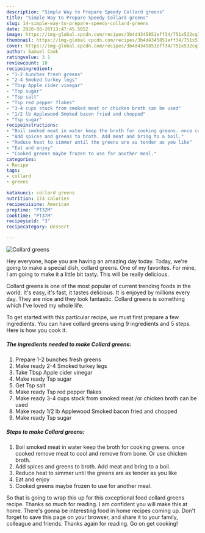 ```yaml
---
description: "Simple Way to Prepare Speedy Collard greens"
title: "Simple Way to Prepare Speedy Collard greens"
slug: 14-simple-way-to-prepare-speedy-collard-greens
date: 2020-08-26T13:47:45.505Z
image: https://img-global.cpcdn.com/recipes/3b4d4345851eff34/751x532cq70/collard-greens-recipe-main-photo.jpg
thumbnail: https://img-global.cpcdn.com/recipes/3b4d4345851eff34/751x532cq70/collard-greens-recipe-main-photo.jpg
cover: https://img-global.cpcdn.com/recipes/3b4d4345851eff34/751x532cq70/collard-greens-recipe-main-photo.jpg
author: Samuel Cook
ratingvalue: 3.1
reviewcount: 10
recipeingredient:
- "1-2 bunches fresh greens"
- "2-4 Smoked turkey legs"
- "Tbsp Apple cider vinegar"
- "Tsp sugar"
- "Tsp salt"
- "Tsp red pepper flakes"
- "3-4 cups stock from smoked meat or chicken broth can be used"
- "1/2 lb Applewood Smoked bacon fried and chopped"
- "Tsp sugar"
recipeinstructions:
- "Boil smoked meat in water keep the broth for cooking greens. once cooked remove meat to cool and remove from bone. Or use chicken broth."
- "Add spices and greens to broth. Add meat and bring to a boil."
- "Reduce heat to simmer until the greens are as tender as you like"
- "Eat and enjoy"
- "Cooked greens maybe frozen to use for another meal."
categories:
- Recipe
tags:
- collard
- greens

katakunci: collard greens 
nutrition: 173 calories
recipecuisine: American
preptime: "PT32M"
cooktime: "PT37M"
recipeyield: "3"
recipecategory: Dessert

---
```



![Collard greens](https://img-global.cpcdn.com/recipes/3b4d4345851eff34/751x532cq70/collard-greens-recipe-main-photo.jpg)

Hey everyone, hope you are having an amazing day today. Today, we're going to make a special dish, collard greens. One of my favorites. For mine, I am going to make it a little bit tasty. This will be really delicious.



Collard greens is one of the most popular of current trending foods in the world. It's easy, it's fast, it tastes delicious. It is enjoyed by millions every day. They are nice and they look fantastic. Collard greens is something which I've loved my whole life.


To get started with this particular recipe, we must first prepare a few ingredients. You can have collard greens using 9 ingredients and 5 steps. Here is how you cook it.

<!--inarticleads1-->

##### The ingredients needed to make Collard greens:

1. Prepare 1-2 bunches fresh greens
1. Make ready 2-4 Smoked turkey legs
1. Take Tbsp Apple cider vinegar
1. Make ready Tsp sugar
1. Get Tsp salt
1. Make ready Tsp red pepper flakes
1. Make ready 3-4 cups stock from smoked meat /or chicken broth can be used
1. Make ready 1/2 lb Applewood Smoked bacon fried and chopped
1. Make ready Tsp sugar




<!--inarticleads2-->

##### Steps to make Collard greens:

1. Boil smoked meat in water keep the broth for cooking greens. once cooked remove meat to cool and remove from bone. Or use chicken broth.
1. Add spices and greens to broth. Add meat and bring to a boil.
1. Reduce heat to simmer until the greens are as tender as you like
1. Eat and enjoy
1. Cooked greens maybe frozen to use for another meal.




So that is going to wrap this up for this exceptional food collard greens recipe. Thanks so much for reading. I am confident you will make this at home. There's gonna be interesting food in home recipes coming up. Don't forget to save this page on your browser, and share it to your family, colleague and friends. Thanks again for reading. Go on get cooking!

